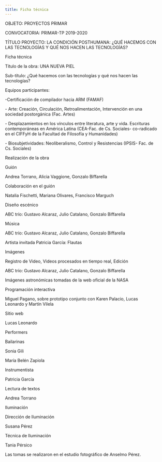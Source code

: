 ```yaml
---
title: Ficha técnica
---
```


OBJETO: PROYECTOS PRIMAR

CONVOCATORIA: PRIMAR-TP 2019-2020

TÍTULO PROYECTO: LA CONDICIÓN POSTHUMANA: ¿QUÉ HACEMOS CON LAS
TECNOLOGÍAS Y QUÉ NOS HACEN LAS TECNOLOGÍAS?

Ficha técnica

Título de la obra: UNA NUEVA PIEL

Sub-título: ¿Qué hacemos con las tecnologías y qué nos hacen las
tecnologías?

Equipos participantes:

-Certificación de compilador hacia ARM (FAMAF)

\- Arte: Creación, Circulación, Retroalimentación, Intervención en una
sociedad postorgánica (Fac. Artes)

\- Desplazamientos en los vínculos entre literatura, arte y vida.
Escrituras contemporáneas en América Latina (CEA-Fac. de Cs. Sociales-
co-radicado en el CIFFyH de la Facultad de Filosofía y Humanidades)

\- Biosubjetividades: Neoliberalismo, Control y Resistencias (IPSIS-
Fac. de Cs. Sociales)

Realización de la obra

Guión

Andrea Torrano, Alicia Vaggione, Gonzalo Biffarella

Colaboración en el guión

Natalia Fischetti, Mariana Olivares, Francisco Marguch

Diseño escénico

ABC trío: Gustavo Alcaraz, Julio Catalano, Gonzalo Biffarella

Música

ABC trío: Gustavo Alcaraz, Julio Catalano, Gonzalo Biffarella

Artista invitada Patricia García: Flautas

Imágenes

Registro de Video, Videos procesados en tiempo real, Edición

ABC trío: Gustavo Alcaraz, Julio Catalano, Gonzalo Biffarella

Imágenes astronómicas tomadas de la web oficial de la NASA

Programación interactiva

Miguel Pagano, sobre prototipo conjunto con Karen Palacio, Lucas
Leonardo y Martín Vilela

Sitio web

Lucas Leonardo

Performers

Bailarinas

Sonia Gili

María Belén Zapiola

Instrumentista

Patricia García

Lectura de textos

Andrea Torrano

Iluminación

Dirección de Iluminación

Susana Pérez

Técnica de Iluminación

Tania Pérsico

Las tomas se realizaron en el estudio fotográfico de Anselmo Pérez.
